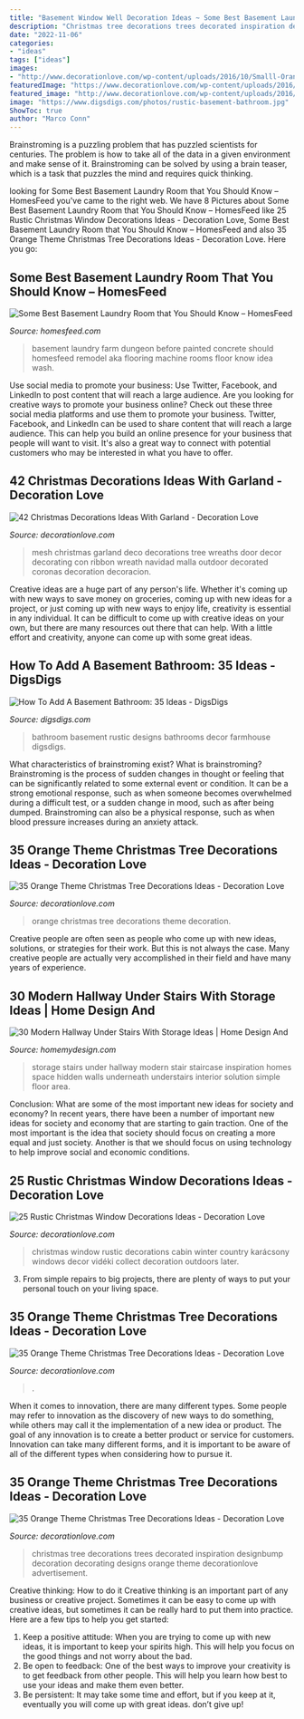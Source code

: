 ```yaml
---
title: "Basement Window Well Decoration Ideas ~ Some Best Basement Laundry Room That You Should Know – Homesfeed"
description: "Christmas tree decorations trees decorated inspiration designbump decoration decorating designs orange theme decorationlove advertisement"
date: "2022-11-06"
categories:
- "ideas"
tags: ["ideas"]
images:
- "http://www.decorationlove.com/wp-content/uploads/2016/10/Smalll-Orange-Chirstmas-Design.jpg"
featuredImage: "https://www.decorationlove.com/wp-content/uploads/2016/10/Christmas-Tree-Decorations-Ideas-3.jpg"
featured_image: "http://www.decorationlove.com/wp-content/uploads/2016/11/Christmas-Cabin-Window-Ideas.jpg"
image: "https://www.digsdigs.com/photos/rustic-basement-bathroom.jpg"
ShowToc: true
author: "Marco Conn"
---
```



Brainstroming is a puzzling problem that has puzzled scientists for centuries. The problem is how to take all of the data in a given environment and make sense of it. Brainstroming can be solved by using a brain teaser, which is a task that puzzles the mind and requires quick thinking.

	

		
looking for Some Best Basement Laundry Room that You Should Know – HomesFeed you've came to the right web. We have 8 Pictures about Some Best Basement Laundry Room that You Should Know – HomesFeed like 25 Rustic Christmas Window Decorations Ideas - Decoration Love, Some Best Basement Laundry Room that You Should Know – HomesFeed and also 35 Orange Theme Christmas Tree Decorations Ideas - Decoration Love. Here you go:
		
    
## Some Best Basement Laundry Room That You Should Know – HomesFeed

<img loading=lazy src="https://homesfeed.com/wp-content/uploads/2015/11/shabby-chic-basement-laundry-room-idea-with-big-storage-and-closet-idea-and-painted-concrete-flooring.jpg" onerror="this.onerror=null;this.src='https://tse1.mm.bing.net/th?id=OIP.exxo35TzWMGrxoz_MUSChQHaE6&amp;pid=15.1';" alt="Some Best Basement Laundry Room that You Should Know – HomesFeed">

_Source: homesfeed.com_

>basement laundry farm dungeon before painted concrete should homesfeed remodel aka flooring machine rooms floor know idea wash. 

	

Use social media to promote your business: Use Twitter, Facebook, and LinkedIn to post content that will reach a large audience.
Are you looking for creative ways to promote your business online? Check out these three social media platforms and use them to promote your business. Twitter, Facebook, and LinkedIn can be used to share content that will reach a large audience. This can help you build an online presence for your business that people will want to visit. It's also a great way to connect with potential customers who may be interested in what you have to offer.

    
## 42 Christmas Decorations Ideas With Garland - Decoration Love

<img loading=lazy src="http://www.decorationlove.com/wp-content/uploads/2016/10/Christmas-Garland-with-Deco-Mesh.jpg" onerror="this.onerror=null;this.src='https://tse2.mm.bing.net/th?id=OIP.qYjtqLbT1G6WsB9W0F-ySgHaJ4&amp;pid=15.1';" alt="42 Christmas Decorations Ideas With Garland - Decoration Love">

_Source: decorationlove.com_

>mesh christmas garland deco decorations tree wreaths door decor decorating con ribbon wreath navidad malla outdoor decorated coronas decoration decoracion. 

	

Creative ideas are a huge part of any person's life. Whether it's coming up with new ways to save money on groceries, coming up with new ideas for a project, or just coming up with new ways to enjoy life, creativity is essential in any individual. It can be difficult to come up with creative ideas on your own, but there are many resources out there that can help. With a little effort and creativity, anyone can come up with some great ideas.

    
## How To Add A Basement Bathroom: 35 Ideas - DigsDigs

<img loading=lazy src="https://www.digsdigs.com/photos/rustic-basement-bathroom.jpg" onerror="this.onerror=null;this.src='https://tse4.mm.bing.net/th?id=OIP.CGHr1WnHWXfrFhSs2c7a-QHaKI&amp;pid=15.1';" alt="How To Add A Basement Bathroom: 35 Ideas - DigsDigs">

_Source: digsdigs.com_

>bathroom basement rustic designs bathrooms decor farmhouse digsdigs. 

	

What characteristics of brainstroming exist?
What is brainstroming? Brainstroming is the process of sudden changes in thought or feeling that can be significantly related to some external event or condition. It can be a strong emotional response, such as when someone becomes overwhelmed during a difficult test, or a sudden change in mood, such as after being dumped. Brainstroming can also be a physical response, such as when blood pressure increases during an anxiety attack.

    
## 35 Orange Theme Christmas Tree Decorations Ideas - Decoration Love

<img loading=lazy src="http://www.decorationlove.com/wp-content/uploads/2016/10/Smalll-Orange-Chirstmas-Design.jpg" onerror="this.onerror=null;this.src='https://tse2.mm.bing.net/th?id=OIP.ym8XdtDDhV_qoKN9nyh-YgHaLG&amp;pid=15.1';" alt="35 Orange Theme Christmas Tree Decorations Ideas - Decoration Love">

_Source: decorationlove.com_

>orange christmas tree decorations theme decoration. 

	

Creative people are often seen as people who come up with new ideas, solutions, or strategies for their work. But this is not always the case. Many creative people are actually very accomplished in their field and have many years of experience.

    
## 30 Modern Hallway Under Stairs With Storage Ideas | Home Design And

<img loading=lazy src="http://homemydesign.com/wp-content/uploads/2014/04/understairs-storage-ideas.jpg" onerror="this.onerror=null;this.src='https://tse1.mm.bing.net/th?id=OIP.oW2tGE8OaFZ2DufmA0RGswHaJ4&amp;pid=15.1';" alt="30 Modern Hallway Under Stairs With Storage Ideas | Home Design And">

_Source: homemydesign.com_

>storage stairs under hallway modern stair staircase inspiration homes space hidden walls underneath understairs interior solution simple floor area. 

	

Conclusion: What are some of the most important new ideas for society and economy?
In recent years, there have been a number of important new ideas for society and economy that are starting to gain traction. One of the most important is the idea that society should focus on creating a more equal and just society. Another is that we should focus on using technology to help improve social and economic conditions.

    
## 25 Rustic Christmas Window Decorations Ideas - Decoration Love

<img loading=lazy src="http://www.decorationlove.com/wp-content/uploads/2016/11/Christmas-Cabin-Window-Ideas.jpg" onerror="this.onerror=null;this.src='https://tse4.mm.bing.net/th?id=OIP.Wbr84Emh7PzHIBnqgdSkngHaLI&amp;pid=15.1';" alt="25 Rustic Christmas Window Decorations Ideas - Decoration Love">

_Source: decorationlove.com_

>christmas window rustic decorations cabin winter country karácsony windows decor vidéki collect decoration outdoors later. 

	

3. From simple repairs to big projects, there are plenty of ways to put your personal touch on your living space.

    
## 35 Orange Theme Christmas Tree Decorations Ideas - Decoration Love

<img loading=lazy src="https://www.decorationlove.com/wp-content/uploads/2016/10/Christmas-Tree-Decorations-Ideas-3.jpg" onerror="this.onerror=null;this.src='https://tse3.mm.bing.net/th?id=OIP.SZ5TUtChOa3wxx4fiKHN6QHaLG&amp;pid=15.1';" alt="35 Orange Theme Christmas Tree Decorations Ideas - Decoration Love">

_Source: decorationlove.com_

>. 

	

When it comes to innovation, there are many different types. Some people may refer to innovation as the discovery of new ways to do something, while others may call it the implementation of a new idea or product. The goal of any innovation is to create a better product or service for customers. Innovation can take many different forms, and it is important to be aware of all of the different types when considering how to pursue it.

    
## 35 Orange Theme Christmas Tree Decorations Ideas - Decoration Love

<img loading=lazy src="http://www.decorationlove.com/wp-content/uploads/2016/10/Beautiful-Decorated-Christmas-Trees-1.jpg" onerror="this.onerror=null;this.src='https://tse4.mm.bing.net/th?id=OIP.aPeIBNQvDO-D5Q5eHyROyAHaLH&amp;pid=15.1';" alt="35 Orange Theme Christmas Tree Decorations Ideas - Decoration Love">

_Source: decorationlove.com_

>christmas tree decorations trees decorated inspiration designbump decoration decorating designs orange theme decorationlove advertisement. 

	

Creative thinking: How to do it
Creative thinking is an important part of any business or creative project. Sometimes it can be easy to come up with creative ideas, but sometimes it can be really hard to put them into practice. Here are a few tips to help you get started: 
1. Keep a positive attitude: When you are trying to come up with new ideas, it is important to keep your spirits high. This will help you focus on the good things and not worry about the bad. 
2. Be open to feedback: One of the best ways to improve your creativity is to get feedback from other people. This will help you learn how best to use your ideas and make them even better. 
3. Be persistent: It may take some time and effort, but if you keep at it, eventually you will come up with great ideas. don’t give up!

